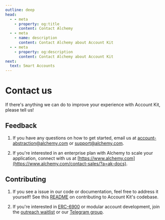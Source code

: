 ```yaml
---
outline: deep
head:
  - - meta
    - property: og:title
      content: Contact Alchemy
  - - meta
    - name: description
      content: Contact Alchemy about Account Kit
  - - meta
    - property: og:description
      content: Contact Alchemy about Account Kit
next:
  text: Smart Accounts
---
```


# Contact us

If there's anything we can do to improve your experience with Account Kit, please tell us!

## Feedback

1. If you have any questions on how to get started, email us at [account-abstraction@alchemy.com](mailto:account-abstraction@alchemy.com) or [support@alchemy.com](mailto:support@alchemy.com).

2. If you're interested in an enterprise plan with Alchemy to scale your application, connect with us at [https://www.alchemy.com](https://www.alchemy.com/contact-sales/?a=ak-docs).

## Contributing

1. If you see a issue in our code or documentation, feel free to address it yourself! See this [README](https://github.com/alchemyplatform/aa-sdk/blob/main/CONTRIBUTING.md) on contributing to Account Kit's codebase.

2. If you're interested in [ERC-6900](https://eips.ethereum.org/EIPS/eip-6900) or modular account development, join the [outreach waitlist](https://docs.google.com/forms/d/1Z3wFRiMoEKoo8FJFrymVEOzrbKQXjSnYhm_hKKDnooE/edit) or our [Telegram group](https://t.me/+KfB9WuhKDgk5YzIx).
